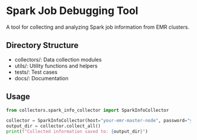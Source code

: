 # Spark Job Debugging Tool

A tool for collecting and analyzing Spark job information from EMR clusters.

## Directory Structure
- collectors/: Data collection modules
- utils/: Utility functions and helpers
- tests/: Test cases
- docs/: Documentation

## Usage
```python
from collectors.spark_info_collector import SparkInfoCollector

collector = SparkInfoCollector(host="your-emr-master-node", password="your-password")
output_dir = collector.collect_all()
print(f"Collected information saved to: {output_dir}")
```
